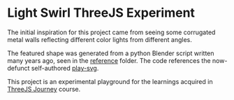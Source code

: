 # Light Swirl ThreeJS Experiment

The initial inspiration for this project came from seeing some corrugated metal walls reflecting different color lights from different angles.

The featured shape was generated from a python Blender script written many years ago, seen in the [reference](./reference) folder. The code references the now-defunct self-authored [play-svg](https://github.com/justin-hackin/play-svg).

This project is an experimental playground for the learnings acquired in [ThreeJS Journey](https://threejs-journey.com) course.
